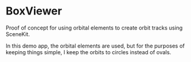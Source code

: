 # BoxViewer
Proof of concept for using orbital elements to create orbit tracks using SceneKit.

In this demo app, the orbital elements are used, but for the purposes of keeping things simple, I keep the orbits to circles instead of ovals.
